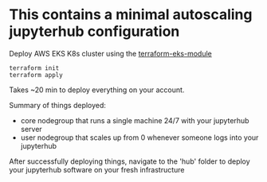 # This contains a minimal autoscaling jupyterhub configuration

Deploy AWS EKS K8s cluster using the [terraform-eks-module](https://registry.terraform.io/modules/terraform-aws-modules/eks/aws/latest)
```
terraform init
terraform apply
```

Takes ~20 min to deploy everything on your account.

Summary of things deployed:
- core nodegroup that runs a single machine 24/7 with your jupyterhub server 
- user nodegroup that scales up from 0 whenever someone logs into your jupyterhub

After successfully deploying things, navigate to the 'hub' folder to deploy your jupyterhub software on your fresh infrastructure
